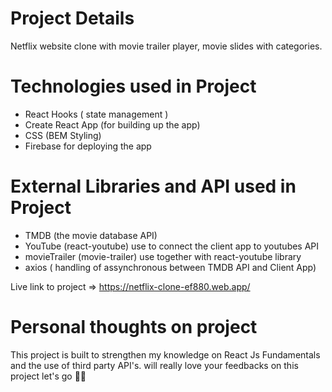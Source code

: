 # Project Details

Netflix website clone with movie trailer player, movie slides with categories.

# Technologies used in Project

- React Hooks ( state management )
- Create React App (for building up the app)
- CSS (BEM Styling)
- Firebase for deploying the app

# External Libraries and API used in Project

- TMDB (the movie database API)
- YouTube (react-youtube) use to connect the client app to youtubes API
- movieTrailer (movie-trailer) use together with react-youtube library
- axios ( handling of assynchronous between TMDB API and Client App)

Live link to project => https://netflix-clone-ef880.web.app/

# Personal thoughts on project

This project is built to strengthen my knowledge on React Js Fundamentals
and the use of third party API's.
will really love your feedbacks on this project let's go 🚀🔥
